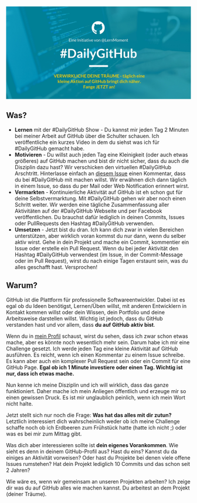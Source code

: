 ![DailyGitHub Image](/Titelbild_DailyGitHub.jpg?raw=true "#DailyGitHub")

## Was?

 - **Lernen** mit der #DailyGitHub Show - Du kannst mir jeden Tag 2 Minuten bei meiner Arbeit auf GitHub über die Schulter schauen. Ich veröffentliche ein kurzes Video in dem du siehst was ich für #DailyGitHub gemacht habe.
 - **Motivieren** - Du willst auch jeden Tag eine Kleinigkeit (oder auch etwas größeres) auf GitHub machen und bist dir nicht sicher, dass du auch die Disziplin dazu hast? Wir verschicken den virtuellen #DailyGitHub Arschtritt. Hinterlasse einfach an [diesem Issue](https://github.com/LernMoment/DailyGitHub/issues/1) einen Kommentar, dass du bei #DailyGitHub mit machen willst. Wir erwähnen dich dann täglich in einem Issue, so dass du per Mail oder Web Notification erinnert wirst.
 - **Vermarkten** - Kontinuierliche Aktivität auf GitHub ist eh schon gut für deine Selbstvermarktung. Mit #DailyGitHub gehen wir aber noch einen Schritt weiter. Wir werden eine tägliche Zusammenfassung aller Aktivitäten auf der #DailyGitHub Webseite und per Facebook veröffentlichen. Du brauchst dafür lediglich in deinen Commits, Issues oder PullRequests den Hashtag #DailyGitHub verwenden.
 - **Umsetzen** - Jetzt bist du dran. Ich kann dich zwar in vielen Bereichen unterstützen, aber wirklich voran kommst du nur dann, wenn du selber aktiv wirst. Gehe in dein Projekt und mache ein Commit, kommentier ein Issue oder erstelle ein Pull Request. Wenn du bei jeder Aktivität den Hashtag #DailyGitHub verwendest (im Issue, in der Commit-Message oder im Pull Request), wirst du nach einige Tagen erstaunt sein, was du alles geschafft hast. Versprochen!

## Warum?

GitHub ist die Plattform für professionelle Softwareentwickler. Dabei ist es egal ob du Ideen benötigst, Lernen/Üben willst, mit anderen Entwicklern in Kontakt kommen willst oder dein Wissen, dein Portfolio und deine Arbeitsweise darstellen willst. Wichtig ist jedoch, dass du GitHub verstanden hast und vor allem, dass **du auf GitHub aktiv bist**.

Wenn du in [mein Profil](https://github.com/suchja) schaust, wirst du sehen, dass ich zwar schon etwas mache, aber es könnte noch wesentlich mehr sein. Darum habe ich mir eine Challenge gesetzt. Ich werde jeden Tag eine kleine Aktivität auf GitHub ausführen. Es reicht, wenn ich einen Kommentar zu einem Issue schreibe. Es kann aber auch ein komplexer Pull Request sein oder ein Commit für eine GitHub Page. **Egal ob ich 1 Minute investiere oder einen Tag. Wichtig ist nur, dass ich etwas mache.**

Nun kenne ich meine Disziplin und ich will wirklich, dass das ganze funktioniert. Daher mache ich mein Anliegen öffentlich und erzeuge mir so einen gewissen Druck. Es ist mir unglaublich peinlich, wenn ich mein Wort nicht halte.

Jetzt stellt sich nur noch die Frage: **Was hat das alles mit dir zutun?** Letztlich interessiert dich wahrscheinlich weder ob ich meine Challenge schaffe noch ob ich Erdbeeren zum Frühstück hatte (hatte ich nicht ;) oder was es bei mir zum Mittag gibt.

Was dich aber interessieren sollte ist **dein eigenes Vorankommen**. Wie sieht es denn in deinem GitHub-Profil aus? Hast du eins? Kannst du da einiges an Aktivität vorweisen? Oder hast du Projekte bei denen viele offene Issues rumstehen? Hat dein Projekt lediglich 10 Commits und das schon seit 2 Jahren?

Wie wäre es, wenn wir gemeinsam an unseren Projekten arbeiten? Ich zeige dir was du auf GitHub alles wie machen kannst. Du arbeitest an dem Projekt (deiner Träume).
